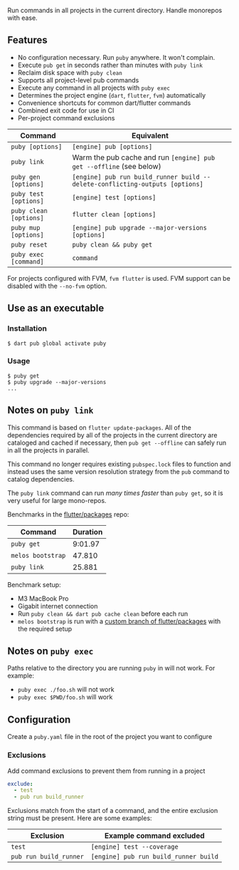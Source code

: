 Run commands in all projects in the current directory. Handle monorepos with ease.

## Features

- No configuration necessary. Run `puby` anywhere. It won't complain.
- Execute `pub get` in seconds rather than minutes with `puby link`
- Reclaim disk space with `puby clean`
- Supports all project-level pub commands
- Execute any command in all projects with `puby exec`
- Determines the project engine (`dart`, `flutter`, `fvm`) automatically
- Convenience shortcuts for common dart/flutter commands
- Combined exit code for use in CI
- Per-project command exclusions

| Command                | Equivalent                                                                   |
| ---------------------- | ---------------------------------------------------------------------------- |
| `puby [options]`       | `[engine] pub [options]`                                                     |
| `puby link`            | Warm the pub cache and run `[engine] pub get --offline` (see below)          |
| `puby gen [options]`   | `[engine] pub run build_runner build --delete-conflicting-outputs [options]` |
| `puby test [options]`  | `[engine] test [options]`                                                    |
| `puby clean [options]` | `flutter clean [options]`                                                    |
| `puby mup [options]`   | `[engine] pub upgrade --major-versions [options]`                            |
| `puby reset`           | `puby clean && puby get`                                                     |
| `puby exec [command]`  | `command`                                                                    |

For projects configured with FVM, `fvm flutter` is used. FVM support can be disabled with the `--no-fvm` option.

## Use as an executable

### Installation

```console
$ dart pub global activate puby
```

### Usage

```console
$ puby get
$ puby upgrade --major-versions
...
```

## Notes on `puby link`

This command is based on `flutter update-packages`. All of the dependencies required by all of the projects in the current directory are cataloged and cached if necessary, then `pub get --offline` can safely run in all the projects in parallel.

This command no longer requires existing `pubspec.lock` files to function and instead uses the same version resolution strategy from the `pub` command to catalog dependencies.

The `puby link` command can run _many times faster_ than `puby get`, so it is very useful for large mono-repos.

Benchmarks in the [flutter/packages](https://github.com/flutter/packages) repo:

| Command           | Duration |
| ----------------- | -------- |
| `puby get`        | 9:01.97  |
| `melos bootstrap` | 47.810   |
| `puby link`       | 25.881   |

Benchmark setup:

- M3 MacBook Pro
- Gigabit internet connection
- Run `puby clean && dart pub cache clean` before each run
- `melos bootstrap` is run with a [custom branch of flutter/packages](https://github.com/Rexios80/packages_flutter/tree/puby_benchmarking) with the required setup

## Notes on `puby exec`

Paths relative to the directory you are running `puby` in will not work. For example:

- `puby exec ./foo.sh` will not work
- `puby exec $PWD/foo.sh` will work

## Configuration

Create a `puby.yaml` file in the root of the project you want to configure

### Exclusions

Add command exclusions to prevent them from running in a project

```yaml
exclude:
  - test
  - pub run build_runner
```

Exclusions match from the start of a command, and the entire exclusion string must be present. Here are some examples:

| Exclusion              | Example command excluded              |
| ---------------------- | ------------------------------------- |
| `test`                 | `[engine] test --coverage`            |
| `pub run build_runner` | `[engine] pub run build_runner build` |
